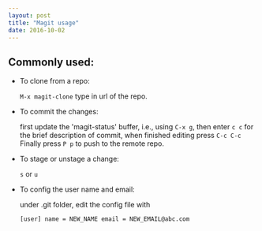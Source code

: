 ```yaml
---
layout: post
title: "Magit usage"
date: 2016-10-02
---
```


## Commonly used:

  - To clone from a repo:
  
	`M-x magit-clone`
  type in url of the repo.
  
  - To commit the changes:
	
	first update the 'magit-status' buffer, i.e., using `C-x g`, 
	then enter `c c` for the brief description of commit, when finished editing press `C-c C-c`
	Finally press `P p` to push to the remote repo.
  
  - To stage or unstage a change:
  
	  `s` or `u`
  
  - To config the user name and email:
  
	  under .git folder, edit the config file with
  
	  `[user]
		name = NEW_NAME
		email = NEW_EMAIL@abc.com`


